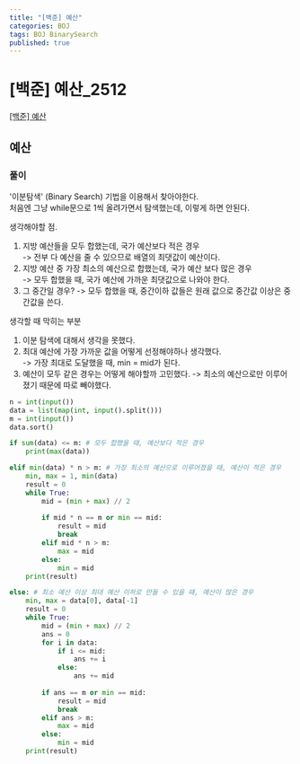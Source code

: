 ```yaml
---
title: "[백준] 예산"
categories: BOJ
tags: BOJ BinarySearch
published: true
---
```


# [백준] 예산_2512

[[백준] 예산](https://www.acmicpc.net/problem/2512)

## 예산

### 풀이

'이분탐색' (Binary Search) 기법을 이용해서 찾아야한다.  
처음엔 그냥 while문으로 1씩 올려가면서 탐색했는데, 이렇게 하면 안된다.  

생각해야할 점.  
1) 지방 예산들을 모두 합했는데, 국가 예산보다 적은 경우  
-> 전부 다 예산을 줄 수 있으므로 배열의 최댓값이 예산이다.  
2) 지방 예산 중 가장 최소의 예산으로 합했는데, 국가 예산 보다 많은 경우  
-> 모두 합했을 때, 국가 예산에 가까운 최댓값으로 나와야 한다.  
3) 그 중간일 경우?
-> 모두 합했을 때, 중간이하 값들은 원래 값으로 중간값 이상은 중간값을 쓴다.  

생각할 때 막히는 부분  
1) 이분 탐색에 대해서 생각을 못했다.  
2) 최대 예산에 가장 가까운 값을 어떻게 선정해야하나 생각했다.  
-> 가장 최대로 도달했을 때, min = mid가 된다.  
3) 예산이 모두 같은 경우는 어떻게 해야할까 고민했다. -> 최소의 예산으로만 이루어졌기 때문에 따로 빼야했다.  

```python
n = int(input())
data = list(map(int, input().split()))
m = int(input())
data.sort()

if sum(data) <= m: # 모두 합했을 때, 예산보다 적은 경우
    print(max(data))

elif min(data) * n > m: # 가장 최소의 예산으로 이루어졌을 때, 예산이 적은 경우
    min, max = 1, min(data)
    result = 0
    while True:
        mid = (min + max) // 2
        
        if mid * n == m or min == mid:
            result = mid
            break
        elif mid * n > m:
            max = mid
        else:
            min = mid
    print(result)

else: # 최소 예산 이상 최대 예산 이하로 만들 수 있을 때, 예산이 많은 경우
    min, max = data[0], data[-1]
    result = 0
    while True:
        mid = (min + max) // 2
        ans = 0
        for i in data:
            if i <= mid:
                ans += i
            else:
                ans += mid
        
        if ans == m or min == mid:
            result = mid
            break
        elif ans > m:
            max = mid
        else:
            min = mid
    print(result)
```